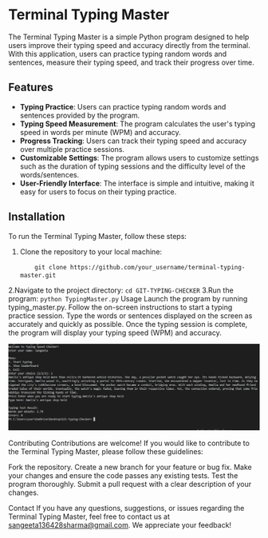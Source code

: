 # Terminal Typing Master

The Terminal Typing Master is a simple Python program designed to help users improve their typing speed and accuracy directly from the terminal. With this application, users can practice typing random words and sentences, measure their typing speed, and track their progress over time.

## Features

- **Typing Practice**: Users can practice typing random words and sentences provided by the program.
- **Typing Speed Measurement**: The program calculates the user's typing speed in words per minute (WPM) and accuracy.
- **Progress Tracking**: Users can track their typing speed and accuracy over multiple practice sessions.
- **Customizable Settings**: The program allows users to customize settings such as the duration of typing sessions and the difficulty level of the words/sentences.
- **User-Friendly Interface**: The interface is simple and intuitive, making it easy for users to focus on their typing practice.

## Installation

To run the Terminal Typing Master, follow these steps:

1. Clone the repository to your local machine:

    ```
        git clone https://github.com/your_username/terminal-typing-master.git
    ```
2.Navigate to the project directory:
    ```
        cd GIT-TYPING-CHECKER
    ```
3.Run the program:
    ```
        python TypingMaster.py
    ```
Usage
Launch the program by running typing_master.py.
Follow the on-screen instructions to start a typing practice session.
Type the words or sentences displayed on the screen as accurately and quickly as possible.
Once the typing session is complete, the program will display your typing speed (WPM) and accuracy.

![Output](Output.png)

Contributing
Contributions are welcome! If you would like to contribute to the Terminal Typing Master, please follow these guidelines:

Fork the repository.
Create a new branch for your feature or bug fix.
Make your changes and ensure the code passes any existing tests.
Test the program thoroughly.
Submit a pull request with a clear description of your changes.


Contact
If you have any questions, suggestions, or issues regarding the Terminal Typing Master, feel free to contact us at sangeeta136428sharma@gmail.com. We appreciate your feedback!


